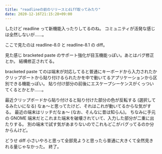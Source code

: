 ```yaml
---
title: "readlineの前のリリースとdiff取ってみたり"
date: 2020-12-16T21:15:28+09:00
---
```


したけど readline って新機能入ったりしてるのね。
コミュニティが活発な感じは全然しないが……。

ここで見たのは readline-8.0 と readline-8.1 の diff。

見た感じ bracketed paste のサポート強化が目玉機能っぽい。あとはバグ修正とか。
結構修正されてる。

bracketed paste てのは端末が対応してると普通にキーボードから入力されたか
クリップボートから貼り付けるられたかを中で動いてるアプリケーションから区別できる機能っぽい。
貼り付け部分の前後にエスケープシーケンスがくっついてくるとかとか……。

最近クリップボードから貼り付けると貼り付けた部分の色が反転する (選択してるみたいになる)
なぁ〜と思ってたけど、それはこれが動いてるからな気がする。
最近の端末はリッチだなぁ〜 (なお、そんなに昔は知らん)。
ちなみに手元の GNOME 端末だとこれまた端末を破壊されていて、入力した部分が二重に出たりする。
別の端末で試す気があまりないのでこれもどこがバグってるのか分からんけど。

どうせ diff 小さいやろと思って全部見ようと思ったら普通に大きくて全然見きれる量じゃなかった。
終了。
